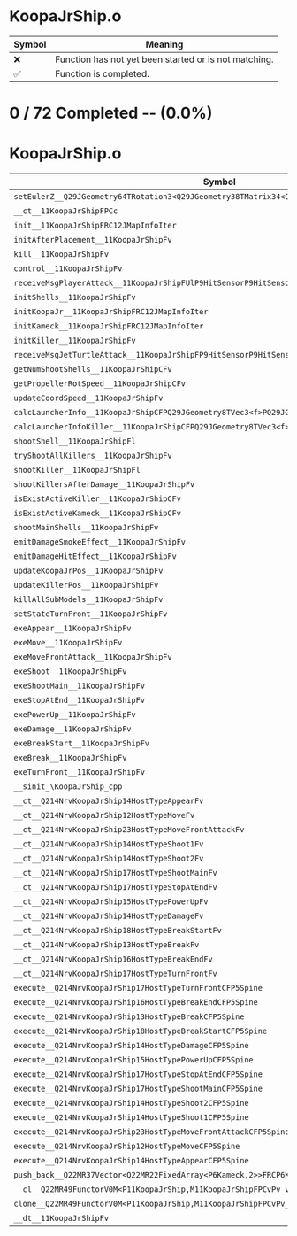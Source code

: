 # KoopaJrShip.o
| Symbol | Meaning 
| ------------- | ------------- 
| :x: | Function has not yet been started or is not matching. 
| :white_check_mark: | Function is completed. 


# 0 / 72 Completed -- (0.0%)
# KoopaJrShip.o
| Symbol | Decompiled? |
| ------------- | ------------- |
| `setEulerZ__Q29JGeometry64TRotation3<Q29JGeometry38TMatrix34<Q29JGeometry13SMatrix34C<f>>>Ff` | :x: |
| `__ct__11KoopaJrShipFPCc` | :x: |
| `init__11KoopaJrShipFRC12JMapInfoIter` | :x: |
| `initAfterPlacement__11KoopaJrShipFv` | :x: |
| `kill__11KoopaJrShipFv` | :x: |
| `control__11KoopaJrShipFv` | :x: |
| `receiveMsgPlayerAttack__11KoopaJrShipFUlP9HitSensorP9HitSensor` | :x: |
| `initShells__11KoopaJrShipFv` | :x: |
| `initKoopaJr__11KoopaJrShipFRC12JMapInfoIter` | :x: |
| `initKameck__11KoopaJrShipFRC12JMapInfoIter` | :x: |
| `initKiller__11KoopaJrShipFv` | :x: |
| `receiveMsgJetTurtleAttack__11KoopaJrShipFP9HitSensorP9HitSensor` | :x: |
| `getNumShootShells__11KoopaJrShipCFv` | :x: |
| `getPropellerRotSpeed__11KoopaJrShipCFv` | :x: |
| `updateCoordSpeed__11KoopaJrShipFv` | :x: |
| `calcLauncherInfo__11KoopaJrShipCFPQ29JGeometry8TVec3<f>PQ29JGeometry8TVec3<f>l` | :x: |
| `calcLauncherInfoKiller__11KoopaJrShipCFPQ29JGeometry8TVec3<f>PQ29JGeometry8TVec3<f>l` | :x: |
| `shootShell__11KoopaJrShipFl` | :x: |
| `tryShootAllKillers__11KoopaJrShipFv` | :x: |
| `shootKiller__11KoopaJrShipFl` | :x: |
| `shootKillersAfterDamage__11KoopaJrShipFv` | :x: |
| `isExistActiveKiller__11KoopaJrShipCFv` | :x: |
| `isExistActiveKameck__11KoopaJrShipCFv` | :x: |
| `shootMainShells__11KoopaJrShipFv` | :x: |
| `emitDamageSmokeEffect__11KoopaJrShipFv` | :x: |
| `emitDamageHitEffect__11KoopaJrShipFv` | :x: |
| `updateKoopaJrPos__11KoopaJrShipFv` | :x: |
| `updateKillerPos__11KoopaJrShipFv` | :x: |
| `killAllSubModels__11KoopaJrShipFv` | :x: |
| `setStateTurnFront__11KoopaJrShipFv` | :x: |
| `exeAppear__11KoopaJrShipFv` | :x: |
| `exeMove__11KoopaJrShipFv` | :x: |
| `exeMoveFrontAttack__11KoopaJrShipFv` | :x: |
| `exeShoot__11KoopaJrShipFv` | :x: |
| `exeShootMain__11KoopaJrShipFv` | :x: |
| `exeStopAtEnd__11KoopaJrShipFv` | :x: |
| `exePowerUp__11KoopaJrShipFv` | :x: |
| `exeDamage__11KoopaJrShipFv` | :x: |
| `exeBreakStart__11KoopaJrShipFv` | :x: |
| `exeBreak__11KoopaJrShipFv` | :x: |
| `exeTurnFront__11KoopaJrShipFv` | :x: |
| `__sinit_\KoopaJrShip_cpp` | :x: |
| `__ct__Q214NrvKoopaJrShip14HostTypeAppearFv` | :x: |
| `__ct__Q214NrvKoopaJrShip12HostTypeMoveFv` | :x: |
| `__ct__Q214NrvKoopaJrShip23HostTypeMoveFrontAttackFv` | :x: |
| `__ct__Q214NrvKoopaJrShip14HostTypeShoot1Fv` | :x: |
| `__ct__Q214NrvKoopaJrShip14HostTypeShoot2Fv` | :x: |
| `__ct__Q214NrvKoopaJrShip17HostTypeShootMainFv` | :x: |
| `__ct__Q214NrvKoopaJrShip17HostTypeStopAtEndFv` | :x: |
| `__ct__Q214NrvKoopaJrShip15HostTypePowerUpFv` | :x: |
| `__ct__Q214NrvKoopaJrShip14HostTypeDamageFv` | :x: |
| `__ct__Q214NrvKoopaJrShip18HostTypeBreakStartFv` | :x: |
| `__ct__Q214NrvKoopaJrShip13HostTypeBreakFv` | :x: |
| `__ct__Q214NrvKoopaJrShip16HostTypeBreakEndFv` | :x: |
| `__ct__Q214NrvKoopaJrShip17HostTypeTurnFrontFv` | :x: |
| `execute__Q214NrvKoopaJrShip17HostTypeTurnFrontCFP5Spine` | :x: |
| `execute__Q214NrvKoopaJrShip16HostTypeBreakEndCFP5Spine` | :x: |
| `execute__Q214NrvKoopaJrShip13HostTypeBreakCFP5Spine` | :x: |
| `execute__Q214NrvKoopaJrShip18HostTypeBreakStartCFP5Spine` | :x: |
| `execute__Q214NrvKoopaJrShip14HostTypeDamageCFP5Spine` | :x: |
| `execute__Q214NrvKoopaJrShip15HostTypePowerUpCFP5Spine` | :x: |
| `execute__Q214NrvKoopaJrShip17HostTypeStopAtEndCFP5Spine` | :x: |
| `execute__Q214NrvKoopaJrShip17HostTypeShootMainCFP5Spine` | :x: |
| `execute__Q214NrvKoopaJrShip14HostTypeShoot2CFP5Spine` | :x: |
| `execute__Q214NrvKoopaJrShip14HostTypeShoot1CFP5Spine` | :x: |
| `execute__Q214NrvKoopaJrShip23HostTypeMoveFrontAttackCFP5Spine` | :x: |
| `execute__Q214NrvKoopaJrShip12HostTypeMoveCFP5Spine` | :x: |
| `execute__Q214NrvKoopaJrShip14HostTypeAppearCFP5Spine` | :x: |
| `push_back__Q22MR37Vector<Q22MR22FixedArray<P6Kameck,2>>FRCP6Kameck` | :x: |
| `__cl__Q22MR49FunctorV0M<P11KoopaJrShip,M11KoopaJrShipFPCvPv_v>CFv` | :x: |
| `clone__Q22MR49FunctorV0M<P11KoopaJrShip,M11KoopaJrShipFPCvPv_v>CFP7JKRHeap` | :x: |
| `__dt__11KoopaJrShipFv` | :x: |

